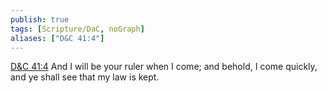 ```yaml
---
publish: true
tags: [Scripture/DaC, noGraph]
aliases: ["D&C 41:4"]
---
```

[D&C 41:4](https://churchofjesuschrist.org/study/scriptures/dc-testament/dc/41?lang=eng&id=p4#p4) And I will be your ruler when I come; and behold, I come quickly, and ye shall see that my law is kept.

